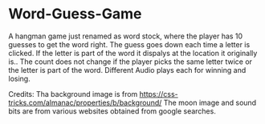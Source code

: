 # Word-Guess-Game

A hangman game just renamed as word stock, where the player has 10 guesses to get the word right.
The guess goes down each time a letter is clicked.
If the letter is part of the word it dispalys at the location it originally is..
The count does not change if the player picks the same letter twice or the letter is part of the word.
Different Audio plays each for winning and losing.


Credits:
Tha background image is from https://css-tricks.com/almanac/properties/b/background/
The moon image and sound bits are from various websites obtained from google searches.
